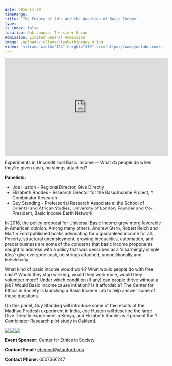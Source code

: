 ```yaml
---
date: 2016-11-29
timeRange: 
title: 'The Future of Jobs and the Question of Basic Income'
type: 
is_index: false
location: Oak Lounge, Tressider Union
Admission: Limited General Admission
image: /uploads/julianaelizabethjoeguy_0.jpg
video: '<iframe width="524" height="315" src="https://www.youtube.com/embed/AFERVdpmPDc" frameborder="0" allow="accelerometer; autoplay; encrypted-media; gyroscope; picture-in-picture" allowfullscreen></iframe>'
---
```


<iframe width="524" height="315" class="my-3" src="https://www.youtube.com/embed/dF5NAWi4Af0" frameborder="0" allow="accelerometer; autoplay; encrypted-media; gyroscope; picture-in-picture" allowfullscreen></iframe>

Experiments in Unconditional Basic Income -- What do people do when they're given cash, no strings attached?

**Panelists:**

- Joe Huston - Regional Director, Give Directly
- Elizabeth Rhodes - Research Director for the Basic Income Project, Y Combinator Research
- Guy Standing - Professorial Research Associate at the School of Oriental and African Studies, University of London; Founder and Co-President, Basic Income Earth Network

In 2016, the policy proposal for Universal Basic Income grew more favorable in American opinion. Among many others, Andrew Stern, Robert Reich and Martin Ford published books advocating for a guaranteed income for all. Poverty, structural unemployment, growing inequalities, automation, and precariousness are some of the concerns that basic income proponents sought to address with a policy that was described as a ‘disarmingly simple idea’: give everyone cash, no strings attached, unconditionally and individually.

What kind of basic income would work? What would people do with free cash? Would they stop working, would they work more, would they volunteer more? Under which condition (if any) can people thrive without a job? Would Basic Income cause inflation? Is it affordable? The Center for Ethics in Society is launching a Basic Income Lab to help answer some of these questions. 

On this panel, Guy Standing will introduce some of the results of the Madhya Pradesh experiment in India, Joe Huston will describe the large Give Directly experiment in Kenya, and Elizabeth Rhodes will present the Y Combinator Research pilot study in Oakland.

<img class="mr-1" src="/uploads/experiments-montage1.jpg"><img class="mr-1" src="/uploads/experiments-montage2.jpg"><img src="/uploads/experiments-montage3.jpg">
 
**Event Sponsor:** Center for Ethics in Society

**Contact Email:** ebennet@stanford.edu

**Contact Phone:** 6507366247


